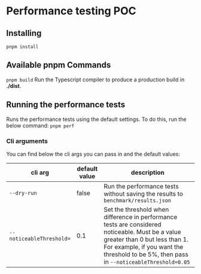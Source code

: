 # Performance testing POC

## Installing

```
pnpm install
```

## Available pnpm Commands

`pnpm build`
Run the Typescript compiler to produce a production build in **./dist**.

## Running the performance tests
Runs the performance tests using the default settings. To do this, run the below command:
```pnpm perf```

### Cli arguments

You can find below the cli args you can pass in and the default values:

| cli arg    | default value | description
| -------- | ------- | ------- |
| `--dry-run`  | false    | Run the performance tests without saving the results to `benchmark/results.json`
| `--noticeableThreshold=` | 0.1     | Set the threshold when difference in performance tests are considered noticeable. Must be a value greater than 0 but less than 1. For example, if you want the threshold to be 5%, then pass in `--noticeableThreshold=0.05`

